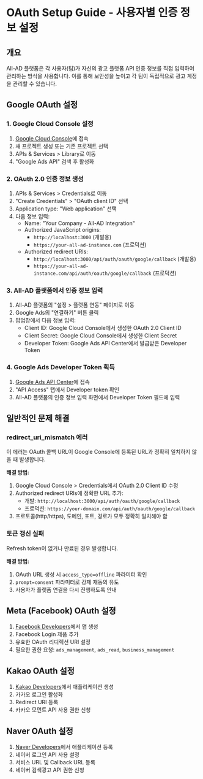 # OAuth Setup Guide - 사용자별 인증 정보 설정

## 개요

All-AD 플랫폼은 각 사용자(팀)가 자신의 광고 플랫폼 API 인증 정보를 직접 입력하여 관리하는 방식을 사용합니다. 이를 통해 보안성을 높이고 각 팀이 독립적으로 광고 계정을 관리할 수 있습니다.

## Google OAuth 설정

### 1. Google Cloud Console 설정

1. [Google Cloud Console](https://console.cloud.google.com/)에 접속
2. 새 프로젝트 생성 또는 기존 프로젝트 선택
3. APIs & Services > Library로 이동
4. "Google Ads API" 검색 후 활성화

### 2. OAuth 2.0 인증 정보 생성

1. APIs & Services > Credentials로 이동
2. "Create Credentials" > "OAuth client ID" 선택
3. Application type: "Web application" 선택
4. 다음 정보 입력:
   - Name: "Your Company - All-AD Integration"
   - Authorized JavaScript origins:
     - `http://localhost:3000` (개발용)
     - `https://your-all-ad-instance.com` (프로덕션)
   - Authorized redirect URIs:
     - `http://localhost:3000/api/auth/oauth/google/callback` (개발용)
     - `https://your-all-ad-instance.com/api/auth/oauth/google/callback` (프로덕션)

### 3. All-AD 플랫폼에서 인증 정보 입력

1. All-AD 플랫폼의 "설정 > 플랫폼 연동" 페이지로 이동
2. Google Ads의 "연결하기" 버튼 클릭
3. 팝업창에서 다음 정보 입력:
   - Client ID: Google Cloud Console에서 생성한 OAuth 2.0 Client ID
   - Client Secret: Google Cloud Console에서 생성한 Client Secret
   - Developer Token: Google Ads API Center에서 발급받은 Developer Token

### 4. Google Ads Developer Token 획득

1. [Google Ads API Center](https://ads.google.com/aw/apicenter)에 접속
2. "API Access" 탭에서 Developer token 확인
3. All-AD 플랫폼의 인증 정보 입력 화면에서 Developer Token 필드에 입력

## 일반적인 문제 해결

### redirect_uri_mismatch 에러

이 에러는 OAuth 콜백 URL이 Google Console에 등록된 URL과 정확히 일치하지 않을 때 발생합니다.

**해결 방법:**

1. Google Cloud Console > Credentials에서 OAuth 2.0 Client ID 수정
2. Authorized redirect URIs에 정확한 URL 추가:
   - 개발: `http://localhost:3000/api/auth/oauth/google/callback`
   - 프로덕션: `https://your-domain.com/api/auth/oauth/google/callback`
3. 프로토콜(http/https), 도메인, 포트, 경로가 모두 정확히 일치해야 함

### 토큰 갱신 실패

Refresh token이 없거나 만료된 경우 발생합니다.

**해결 방법:**

1. OAuth URL 생성 시 `access_type=offline` 파라미터 확인
2. `prompt=consent` 파라미터로 강제 재동의 유도
3. 사용자가 플랫폼 연결을 다시 진행하도록 안내

## Meta (Facebook) OAuth 설정

1. [Facebook Developers](https://developers.facebook.com/)에서 앱 생성
2. Facebook Login 제품 추가
3. 유효한 OAuth 리디렉션 URI 설정
4. 필요한 권한 요청: `ads_management`, `ads_read`, `business_management`

## Kakao OAuth 설정

1. [Kakao Developers](https://developers.kakao.com/)에서 애플리케이션 생성
2. 카카오 로그인 활성화
3. Redirect URI 등록
4. 카카오 모먼트 API 사용 권한 신청

## Naver OAuth 설정

1. [Naver Developers](https://developers.naver.com/)에서 애플리케이션 등록
2. 네이버 로그인 API 사용 설정
3. 서비스 URL 및 Callback URL 등록
4. 네이버 검색광고 API 권한 신청
